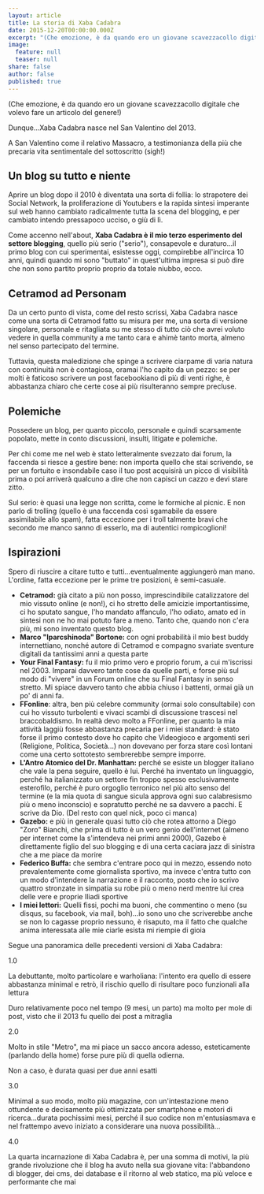 ```yaml
---
layout: article
title: La storia di Xaba Cadabra
date: 2015-12-20T00:00:00.000Z
excerpt: "(Che emozione, è da quando ero un giovane scavezzacollo digitale che volevo fare un articolo del genere!)"
image: 
  feature: null
  teaser: null
share: false
author: false
published: true
---
```


(Che emozione, è da quando ero un giovane scavezzacollo digitale che volevo fare un articolo del genere!)

Dunque...Xaba Cadabra nasce nel San Valentino del 2013.

A San Valentino come il relativo Massacro, a testimonianza della più che precaria vita sentimentale del sottoscritto (sigh!)

## Un blog su tutto e niente

Aprire un blog dopo il 2010 è diventata una sorta di follia: lo strapotere dei Social Network, la proliferazione di Youtubers e la rapida sintesi imperante sul web hanno cambiato radicalmente tutta la scena del blogging, e per cambiato intendo pressapoco ucciso, o giù di lì.

Come accenno nell'about, **Xaba Cadabra è il mio terzo esperimento del settore blogging**, quello più serio ("serio"), consapevole e duraturo...il primo blog con cui sperimentai, esistesse oggi, compirebbe all'incirca 10 anni, quindi quando mi sono "buttato" in quest'ultima impresa si può dire che non sono partito proprio proprio da totale niubbo, ecco.

## Cetramod ad Personam

Da un certo punto di vista, come del resto scrissi, Xaba Cadabra nasce come una sorta di Cetramod fatto su misura per me, una sorta di versione singolare, personale e ritagliata su me stesso di tutto ciò che avrei voluto vedere in quella community a me tanto cara e ahimè tanto morta, almeno nel senso partecipato del termine.

Tuttavia, questa maledizione che spinge a scrivere ciarpame di varia natura con continuità non è contagiosa, oramai l'ho capito da un pezzo: se per molti è faticoso scrivere un post facebookiano di più di venti righe, è abbastanza chiaro che certe cose ai più risulteranno sempre precluse.

## Polemiche

Possedere un blog, per quanto piccolo, personale e quindi scarsamente popolato, mette in conto discussioni, insulti, litigate e polemiche.

Per chi come me nel web è stato letteralmente svezzato dai forum, la faccenda si riesce a gestire bene: non importa quello che stai scrivendo, se per un fortuito e insondabile caso il tuo post acquisirà un picco di visibilità prima o poi arriverà qualcuno a dire che non capisci un cazzo e devi stare zitto.

Sul serio: è quasi una legge non scritta, come le formiche al picnic. E non parlo di trolling (quello è una faccenda così sgamabile da essere assimilabile allo spam), fatta eccezione per i troll talmente bravi che secondo me manco sanno di esserlo, ma di autentici rompicoglioni!

## Ispirazioni

Spero di riuscire a citare tutto e tutti...eventualmente aggiungerò man mano. 
L'ordine, fatta eccezione per le prime tre posizioni, è semi-casuale.

- **Cetramod:** già citato a più non posso, imprescindibile catalizzatore del mio vissuto online (e non!), ci ho stretto delle amicizie importantissime, ci ho sputato sangue, l'ho mandato affanculo, l'ho odiato, amato ed in sintesi non ne ho mai potuto fare a meno. Tanto che, quando non c'era più, mi sono inventato questo blog.
- **Marco "lparcshinoda" Bortone:** con ogni probabilità il mio best buddy internettiano, nonché autore di Cetramod e compagno svariate sventure digitali da tantissimi anni a questa parte
- **Your Final Fantasy:** fu il mio primo vero e proprio forum, a cui m'iscrissi nel 2003. Imparai davvero tante cose da quelle parti, e forse più sul modo di "vivere" in un Forum online che su Final Fantasy in senso stretto. Mi spiace davvero tanto che abbia chiuso i battenti, ormai già un po' di anni fa.
- **FFonline**: altra, ben più celebre community (ormai solo consultabile) con cui ho vissuto turbolenti e vivaci scambi di discussione trascesi nel braccobaldismo. In realtà devo molto a FFonline, per quanto la mia attività laggiù fosse abbastanza precaria per i miei standard: è stato forse il primo contesto dove ho capito che Videogioco e argomenti seri (Religione, Politica, Società...) non dovevano per forza stare così lontani come una certo sottotesto sembrerebbe sempre imporre.
- **L'Antro Atomico del Dr. Manhattan:** perché se esiste un blogger italiano che vale la pena seguire, quello è lui. Perché ha inventato un linguaggio, perché ha italianizzato un settore fin troppo spesso esclusivamente esterofilo, perché è puro orgoglio terronico nel più alto senso del termine (e la mia quota di sangue sicula approva ogni suo calabresismo più o meno inconscio) e sopratutto perché ne sa davvero a pacchi. E scrive da Dio. (Del resto con quel nick, poco ci manca)
- **Gazebo:** e più in generale quasi tutto ciò che rotea attorno a Diego "Zoro" Bianchi, che prima di tutto è un vero genio dell'internet (almeno per internet come la s'intendeva nei primi anni 2000), Gazebo è direttamente figlio del suo blogging e di una certa caciara jazz di sinistra che a me piace da morire
- **Federico Buffa:** che sembra c'entrare poco qui in mezzo, essendo noto prevalentemente come giornalista sportivo, ma invece c'entra tutto con un modo d'intendere la narrazione e il racconto, posto che io scrivo quattro stronzate in simpatia su robe più o meno nerd mentre lui crea delle vere e proprie Iliadi sportive
- **I miei lettori:** Quelli fissi, pochi ma buoni, che commentino o meno (su disqus, su facebook, via mail, boh)...io sono uno che scriverebbe anche se non lo cagasse proprio nessuno, è risaputo, ma il fatto che qualche anima interessata alle mie ciarle esista mi riempie di gioia 

Segue una panoramica delle precedenti versioni di Xaba Cadabra:

1.0

La debuttante, molto particolare e warholiana: l'intento era quello di essere abbastanza minimal e retrò, il rischio quello di risultare poco funzionali alla lettura

Duro relativamente poco nel tempo (9 mesi, un parto) ma molto per mole di post, visto che il 2013 fu quello dei post a mitraglia

2.0 

Molto in stile "Metro", ma mi piace un sacco ancora adesso, esteticamente (parlando della home) forse pure più di quella odierna. 

Non a caso, è durata quasi per due anni esatti

3.0

Minimal a suo modo, molto più magazine, con un'intestazione meno ottundente e decisamente più ottimizzata per smartphone e motori di ricerca...durata pochissimi mesi, perché il suo codice non m'entusiasmava e nel frattempo avevo iniziato a considerare una nuova possibilità...

4.0

La quarta incarnazione di Xaba Cadabra è, per una somma di motivi, la più grande rivoluzione che il blog ha avuto nella sua giovane vita: l'abbandono di blogger, dei cms, dei database e il ritorno al web statico, ma più veloce e performante che mai

